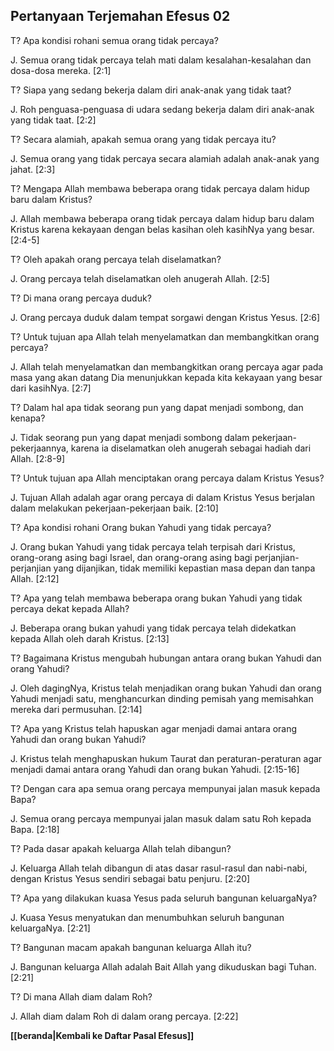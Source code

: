 ## Pertanyaan Terjemahan Efesus 02 ##

T? Apa kondisi rohani semua orang tidak percaya?

J. Semua orang tidak percaya telah mati dalam kesalahan-kesalahan dan dosa-dosa mereka. [2:1]

T? Siapa yang sedang bekerja dalam diri anak-anak yang tidak taat?

J. Roh penguasa-penguasa di udara sedang bekerja dalam diri anak-anak yang tidak taat. [2:2]

T? Secara alamiah, apakah semua orang yang tidak percaya itu?

J. Semua orang yang tidak percaya secara alamiah adalah anak-anak yang jahat. [2:3]

T? Mengapa Allah membawa beberapa orang tidak percaya dalam hidup baru dalam Kristus?

J. Allah membawa beberapa orang tidak percaya dalam hidup baru dalam Kristus karena kekayaan dengan belas kasihan oleh kasihNya yang besar. [2:4-5]

T? Oleh apakah orang percaya telah diselamatkan?

J. Orang percaya telah diselamatkan oleh anugerah Allah. [2:5]

T? Di mana orang percaya duduk?

J. Orang percaya duduk dalam tempat sorgawi dengan Kristus Yesus. [2:6]

T? Untuk tujuan apa Allah telah menyelamatkan dan membangkitkan orang percaya?

J. Allah telah menyelamatkan dan membangkitkan orang percaya agar pada masa yang akan datang Dia menunjukkan kepada kita kekayaan yang besar dari kasihNya. [2:7]

T? Dalam hal apa tidak seorang pun yang dapat menjadi sombong, dan kenapa?

J. Tidak seorang pun yang dapat menjadi sombong dalam pekerjaan-pekerjaannya, karena ia diselamatkan oleh anugerah sebagai hadiah dari Allah. [2:8-9]

T? Untuk tujuan apa Allah menciptakan orang percaya dalam Kristus Yesus?

J. Tujuan Allah adalah agar orang percaya di dalam Kristus Yesus berjalan dalam melakukan pekerjaan-pekerjaan baik. [2:10]

T? Apa kondisi rohani Orang bukan Yahudi yang tidak percaya?

J. Orang bukan Yahudi yang tidak percaya telah terpisah dari Kristus, orang-orang asing bagi Israel, dan orang-orang asing bagi perjanjian-perjanjian yang dijanjikan, tidak memiliki kepastian masa depan dan tanpa Allah. [2:12]

T? Apa yang telah membawa beberapa orang bukan Yahudi yang tidak percaya dekat kepada Allah?

J. Beberapa orang bukan yahudi yang tidak percaya telah didekatkan kepada Allah oleh darah Kristus. [2:13]

T? Bagaimana Kristus mengubah hubungan antara orang bukan Yahudi dan orang Yahudi?

J. Oleh dagingNya, Kristus telah menjadikan orang bukan Yahudi dan orang Yahudi menjadi satu, menghancurkan dinding pemisah yang memisahkan mereka dari permusuhan. [2:14]

T? Apa yang Kristus telah hapuskan agar menjadi damai antara orang Yahudi dan orang bukan Yahudi?

J. Kristus telah menghapuskan hukum Taurat dan peraturan-peraturan agar menjadi damai antara orang Yahudi dan orang bukan Yahudi. [2:15-16]

T? Dengan cara apa semua orang percaya mempunyai jalan masuk kepada Bapa?

J. Semua orang percaya mempunyai jalan masuk dalam satu Roh kepada Bapa. [2:18]

T? Pada dasar apakah keluarga Allah telah dibangun?

J. Keluarga Allah telah dibangun di atas dasar rasul-rasul dan nabi-nabi, dengan Kristus Yesus sendiri sebagai batu penjuru. [2:20]

T? Apa yang dilakukan kuasa Yesus pada seluruh bangunan keluargaNya?

J. Kuasa Yesus menyatukan dan menumbuhkan seluruh bangunan keluargaNya. [2:21]

T? Bangunan macam apakah bangunan keluarga Allah itu?

J. Bangunan keluarga Allah adalah Bait Allah yang dikuduskan bagi Tuhan. [2:21]

T? Di mana Allah diam dalam Roh?

J. Allah diam dalam Roh di dalam orang percaya. [2:22]

__[[beranda|Kembali ke Daftar Pasal Efesus]]__

